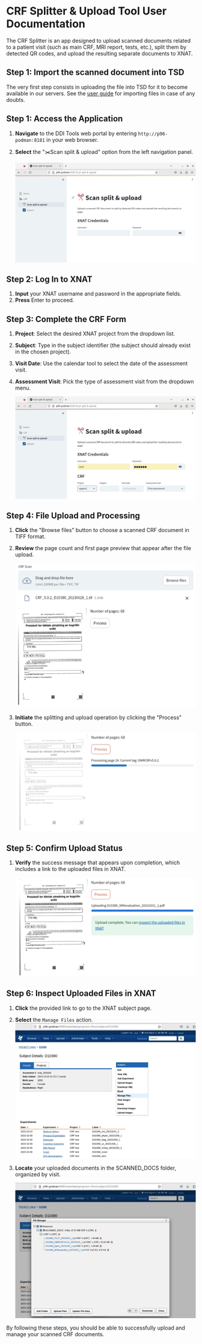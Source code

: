 # CRF Splitter & Upload Tool User Documentation

The CRF Splitter is an app designed to upload scanned documents related to a patient visit (such as main CRF, MRI report, tests, etc.), split them by detected QR codes, and upload the resulting separate documents to XNAT. 

## Step 1: Import the scanned document into TSD
The very first step consists in uploading the file into TSD for it to become available in our servers. See the [user guide](tsdimport.md) for importing files in case of any doubts. 

## Step 1: Access the Application

1. **Navigate** to the DDI Tools web portal by entering `http://p96-podman:8181` in your web browser.
2. **Select** the "✂️Scan split & upload" option from the left navigation panel. 

   ![Login Screen](img/crf/1_overview.png)

## Step 2: Log In to XNAT

1. **Input** your XNAT username and password in the appropriate fields.
2. **Press** Enter to proceed.

## Step 3: Complete the CRF Form

1. **Project**: Select the desired XNAT project from the dropdown list.
2. **Subject**: Type in the subject identifier (the subject should already exist in the chosen project).
3. **Visit Date**: Use the calendar tool to select the date of the assessment visit.
4. **Assessment Visit**: Pick the type of assessment visit from the dropdown menu.

   ![Form Fields](img/crf/2_loggedin.png)

## Step 4: File Upload and Processing

1. **Click** the "Browse files" button to choose a scanned CRF document in TIFF format.
2. **Review** the page count and first page preview that appear after the file upload.

   ![File Upload](img/crf/5_uploaded_crf.png)
   
3. **Initiate** the splitting and upload operation by clicking the "Process" button.

   ![Processing](img/crf/6_processing_crf.png)

## Step 5: Confirm Upload Status

1. **Verify** the success message that appears upon completion, which includes a link to the uploaded files in XNAT.

   ![Upload Complete](img/crf/7_upload_complete.png)

## Step 6: Inspect Uploaded Files in XNAT

1. **Click** the provided link to go to the XNAT subject page.
2. **Select** the `Manage Files` action.
![Manage Files](img/crf/8_manage_files.png)
3. **Locate** your uploaded documents in the SCANNED_DOCS folder, organized by visit.

   ![Manage Files](img/crf/9_crf_files.png)

By following these steps, you should be able to successfully upload and manage your scanned CRF documents.